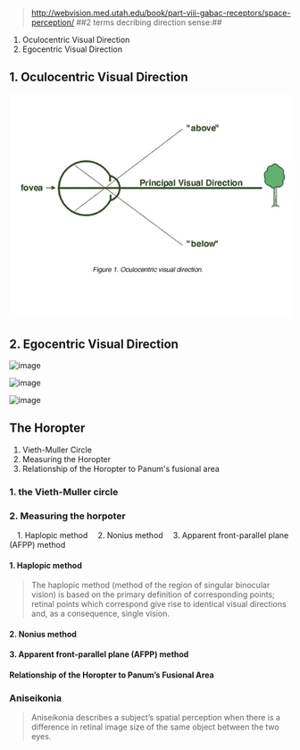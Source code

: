 > http://webvision.med.utah.edu/book/part-viii-gabac-receptors/space-perception/
##2 terms decribing direction sense:##
1. Oculocentric Visual Direction
2. Egocentric Visual Direction

## 1. Oculocentric Visual Direction
![image](https://github.com/wufun/hello-world/blob/master/Perception/Space1.jpg)

## 2. Egocentric Visual Direction
![image](http://webvision.med.utah.edu/imageswv/Space2.jpg)

![image](http://webvision.med.utah.edu/imageswv/Space3.jpg)


![image](http://webvision.med.utah.edu/imageswv/Space6.jpg)
## The Horopter
1. Vieth-Muller Circle
2. Measuring the Horopter
3. Relationship of the Horopter to Panum's fusional area

### 1. the Vieth-Muller circle

### 2. Measuring the horpoter
&ensp;&ensp;1. Haplopic method
&ensp;&ensp;2. Nonius method
&ensp;&ensp;3. Apparent front-parallel plane (AFPP) method

#### 1. Haplopic method
> The haplopic method (method of the region of singular binocular vision) is based on the primary definition of corresponding points; retinal points which correspond give rise to identical visual directions and, as a consequence, single vision.

#### 2. Nonius method
#### 3. Apparent front-parallel plane (AFPP) method

#### Relationship of the Horopter to Panum’s Fusional Area

### Aniseikonia
> Aniseikonia describes a subject’s spatial perception when there is a difference in retinal image size of the same object between the two eyes.
